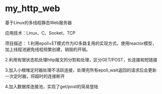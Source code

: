 # my_http_web



基于Linux的多线程静态Web服务器

应用技术：Linux、C、Socket、TCP

项目描述：
1.利用epoll+ET模式作为IO多路复用的实现方式，使用reactor模型，加上线程池避免线程频繁创建，销毁的开销。

2.利用有限状态机处理http报文的分割和处理，区分GET/POST，长连接和短链接

3.加入小根堆定时器处理不活跃连接，处理完所有epoll_wait返回的请求后会更新一次定时器，将超时的连接断开

4.加入数据库连接池，实现了get/post的简易登陆

